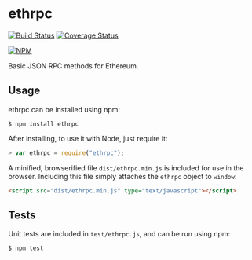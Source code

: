 ethrpc
======

[![Build Status](https://travis-ci.org/AugurProject/ethrpc.svg)](https://travis-ci.org/AugurProject/ethrpc)
[![Coverage Status](https://coveralls.io/repos/AugurProject/ethrpc/badge.svg?branch=master&service=github)](https://coveralls.io/github/AugurProject/ethrpc?branch=master)

[![NPM](https://nodei.co/npm/ethrpc.png)](https://nodei.co/npm/ethrpc/)

Basic JSON RPC methods for Ethereum.

Usage
-----

ethrpc can be installed using npm:
```
$ npm install ethrpc
```
After installing, to use it with Node, just require it:
```javascript
> var ethrpc = require("ethrpc");
```
A minified, browserified file `dist/ethrpc.min.js` is included for use in the browser.  Including this file simply attaches the `ethrpc` object to `window`:
```html
<script src="dist/ethrpc.min.js" type="text/javascript"></script>
```

Tests
-----

Unit tests are included in `test/ethrpc.js`, and can be run using npm:
```
$ npm test
```
